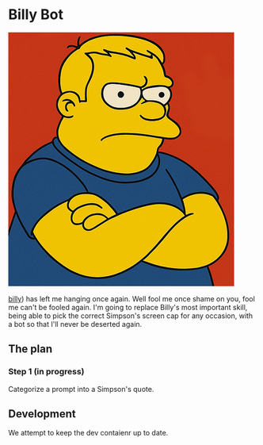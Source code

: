 # Billy Bot

![billy-bot](billy-bot.png)

[billy](https://github.com/billyhandiii)) has left me hanging once again.  Well fool me once shame on you, fool me can't be fooled again.  I'm going to replace Billy's most important skill, being able to pick the correct Simpson's screen cap for any occasion, with a bot so that I'll never be deserted again.

## The plan

### Step 1 (in progress)

Categorize a prompt into a Simpson's quote.

## Development

We attempt to keep the dev contaienr up to date.
